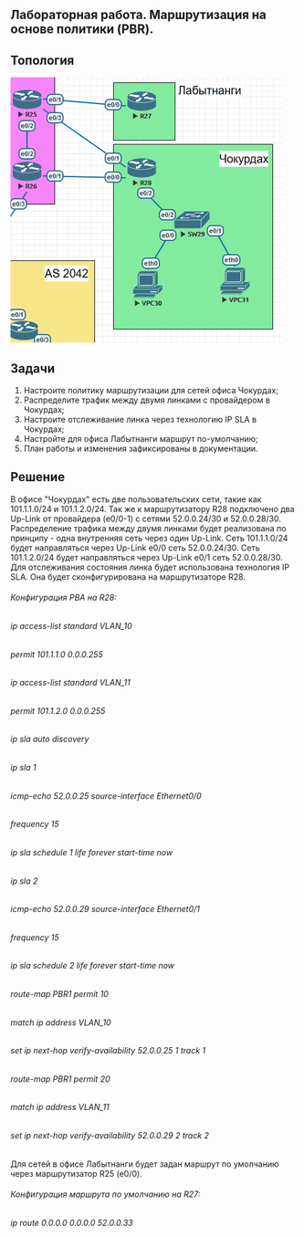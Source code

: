 Лабораторная работа. Маршрутизация на основе политики (PBR). 
---------

Топология
---------

![](media/073df55cf8a389967d537a5c28c4e12e.png)

Задачи
---------

1. Настроите политику маршрутизации для сетей офиса Чокурдах;
2. Распределите трафик между двумя линками с провайдером в Чокурдах;
3. Настроите отслеживание линка через технологию IP SLA в Чокурдах;
4. Настройте для офиса Лабытнанги маршрут по-умолчанию;
5. План работы и изменения зафиксированы в документации.


Решение
---------

В офисе "Чокурдах" есть две пользовательских сети, такие как 101.1.1.0/24 и 101.1.2.0/24.
Так же к маршрутизатору R28 подключено два Up-Link от провайдера (e0/0-1) с сетями 52.0.0.24/30 и 52.0.0.28/30.
Распределение трафика между двумя линками будет реализована по принципу - одна внутренняя сеть через один Up-Link.
Сеть 101.1.1.0/24 будет направляться через Up-Link e0/0 сеть 52.0.0.24/30.
Сеть 101.1.2.0/24 будет направляться через Up-Link e0/1 сеть 52.0.0.28/30.
Для отслеживания состояния линка будет использована технология IP SLA. Она будет сконфигурирована на маршрутизаторе R28.

###### Конфигурация PBA на R28:

 
######  ip access-list standard VLAN_10
######  permit 101.1.1.0 0.0.0.255
######  ip access-list standard VLAN_11
######  permit 101.1.2.0 0.0.0.255
 
######  ip sla auto discovery
######  ip sla 1
######  icmp-echo 52.0.0.25 source-interface Ethernet0/0
######  frequency 15
######  ip sla schedule 1 life forever start-time now
######  ip sla 2
######  icmp-echo 52.0.0.29 source-interface Ethernet0/1
######  frequency 15
######  ip sla schedule 2 life forever start-time now
 
######  route-map PBR1 permit 10
######  match ip address VLAN_10
######  set ip next-hop verify-availability 52.0.0.25 1 track 1
 
######  route-map PBR1 permit 20
######  match ip address VLAN_11
######  set ip next-hop verify-availability 52.0.0.29 2 track 2
 

Для сетей в офисе Лабытнанги будет задан маршрут по умолчанию через маршрутизатор R25 (e0/0).

###### Конфигурация маршрута по умолчанию на R27:

######  ip route 0.0.0.0 0.0.0.0 52.0.0.33
